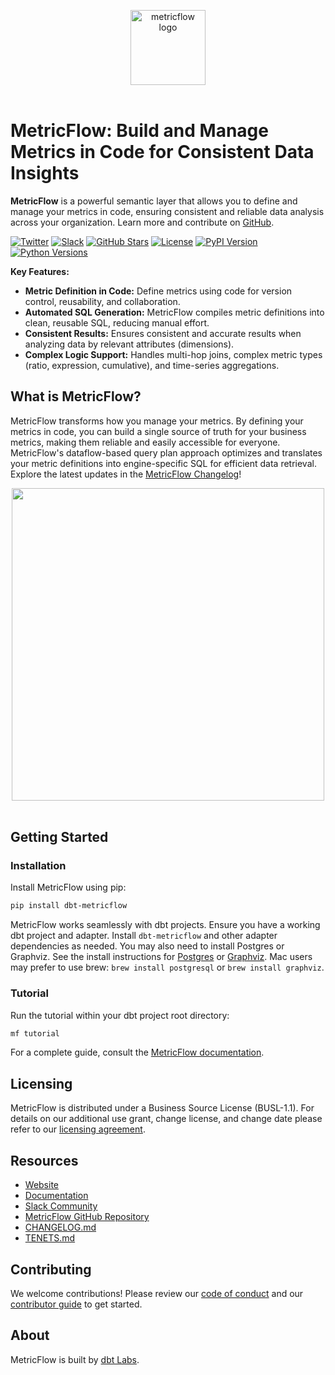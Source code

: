 <p align="center">
  <a target="_blank" href="https://transform.co/metricflow">
    <picture>
      <img  alt="metricflow logo" src="https://github.com/dbt-labs/metricflow/raw/main/assets/MetricFlow_logo.png" width="auto" height="120">
    </picture>
  </a>
  <br /><br />
</p>

# MetricFlow: Build and Manage Metrics in Code for Consistent Data Insights

**MetricFlow** is a powerful semantic layer that allows you to define and manage your metrics in code, ensuring consistent and reliable data analysis across your organization. Learn more and contribute on [GitHub](https://github.com/dbt-labs/metricflow).

[![Twitter](https://img.shields.io/twitter/follow/dbt_labs?labelColor=image.png&color=163B36&logo=twitter&style=flat)](https://twitter.com/dbt_labs)
[![Slack](https://img.shields.io/badge/Slack-join-163B36)](https://www.getdbt.com/community/)
[![GitHub Stars](https://img.shields.io/github/stars/dbt-labs/metricflow?labelColor=image.png&color=163B36&logo=github)](https://github.com/dbt-labs/metricflow)
[![License](https://img.shields.io/pypi/l/metricflow?color=163B36&logo=AGPL-3.0)](https://github.com/dbt-labs/metricflow/blob/master/LICENSE)
[![PyPI Version](https://img.shields.io/pypi/v/metricflow?labelColor=&color=163B36)](https://pypi.org/project/metricflow/)
[![Python Versions](https://img.shields.io/pypi/pyversions/metricflow?labelColor=&color=163B36)](https://pypi.org/project/metricflow/)

**Key Features:**

*   **Metric Definition in Code:** Define metrics using code for version control, reusability, and collaboration.
*   **Automated SQL Generation:**  MetricFlow compiles metric definitions into clean, reusable SQL, reducing manual effort.
*   **Consistent Results:** Ensures consistent and accurate results when analyzing data by relevant attributes (dimensions).
*   **Complex Logic Support:** Handles multi-hop joins, complex metric types (ratio, expression, cumulative), and time-series aggregations.

## What is MetricFlow?

MetricFlow transforms how you manage your metrics.  By defining your metrics in code, you can build a single source of truth for your business metrics, making them reliable and easily accessible for everyone.  MetricFlow's dataflow-based query plan approach optimizes and translates your metric definitions into engine-specific SQL for efficient data retrieval.  Explore the latest updates in the [MetricFlow Changelog](https://github.com/dbt-labs/metricflow/blob/main/CHANGELOG.md)!

<p align="center">
<img src="https://github.com/dbt-labs/metricflow/raw/main/assets/example_plan.svg" height="500"/>
<br /><br />
</p>

## Getting Started

### Installation

Install MetricFlow using pip:

```bash
pip install dbt-metricflow
```

MetricFlow works seamlessly with dbt projects.  Ensure you have a working dbt project and adapter.  Install `dbt-metricflow` and other adapter dependencies as needed. You may also need to install Postgres or Graphviz. See the install instructions for [Postgres](https://www.postgresql.org/download/) or [Graphviz](https://www.graphviz.org/download/). Mac users may prefer to use brew: `brew install postgresql` or `brew install graphviz`.

### Tutorial

Run the tutorial within your dbt project root directory:

```bash
mf tutorial
```

For a complete guide, consult the [MetricFlow documentation](https://docs.getdbt.com/docs/build/build-metrics-intro).

## Licensing

MetricFlow is distributed under a Business Source License (BUSL-1.1). For details on our additional use grant, change license, and change date please refer to our [licensing agreement](https://github.com/dbt-labs/metricflow/blob/main/LICENSE).

## Resources

*   [Website](https://transform.co/metricflow)
*   [Documentation](https://docs.getdbt.com/docs/build/build-metrics-intro)
*   [Slack Community](https://www.getdbt.com/community/)
*   [MetricFlow GitHub Repository](https://github.com/dbt-labs/metricflow)
*   [CHANGELOG.md](https://github.com/dbt-labs/metricflow/blob/main/CHANGELOG.md)
*   [TENETS.md](https://github.com/dbt-labs/metricflow/blob/main/TENETS.md)

## Contributing

We welcome contributions! Please review our [code of conduct](https://docs.getdbt.com/community/resources/code-of-conduct) and our [contributor guide](https://github.com/dbt-labs/metricflow/blob/main/CONTRIBUTING.md) to get started.

## About

MetricFlow is built by [dbt Labs](https://www.getdbt.com/).